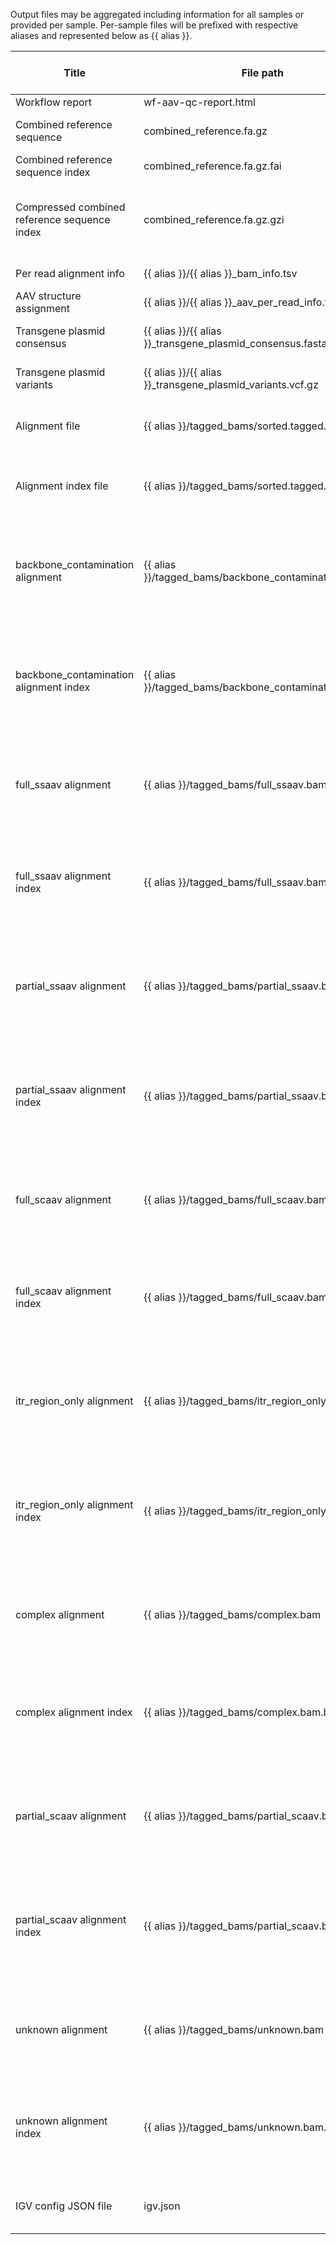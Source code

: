 Output files may be aggregated including information for all samples or provided per sample. Per-sample files will be prefixed with respective aliases and represented below as {{ alias }}.

| Title | File path | Description | Per sample or aggregated |
|-------|-----------|-------------|--------------------------|
| Workflow report | wf-aav-qc-report.html | Report for all samples | aggregated |
| Combined reference sequence | combined_reference.fa.gz | Reference file containing all AAV plasmid and host genome sequences. | aggregated |
| Combined reference sequence index | combined_reference.fa.gz.fai | Index file for combined reference FASTA. | aggregated |
| Compressed combined reference sequence index | combined_reference.fa.gz.gzi | Extra index file for combined reference FASTA (required because combined reference is bgzip-compressed). | aggregated |
| Per read alignment info | {{ alias }}/{{ alias }}_bam_info.tsv | The result of `seqkit bam`. | per-sample |
| AAV structure assignment | {{ alias }}/{{ alias }}_aav_per_read_info.tsv | AAV per read genome subtypes. | per-sample |
| Transgene plasmid consensus | {{ alias }}/{{ alias }}_transgene_plasmid_consensus.fasta.gz | The transgene plasmid consensus sequence generated by medaka. | per-sample |
| Transgene plasmid variants | {{ alias }}/{{ alias }}_transgene_plasmid_variants.vcf.gz | The transgene plasmid variants file generated by medaka. | per-sample |
| Alignment file | {{ alias }}/tagged_bams/sorted.tagged.bam | The resulting tagged BAM file from mapping reads to the combined reference. | per-sample |
| Alignment index file | {{ alias }}/tagged_bams/sorted.tagged.bam.bai | The index for the resulting tagged BAM file from mapping reads to the combined reference. | per-sample |
| backbone_contamination alignment | {{ alias }}/tagged_bams/backbone_contamination.bam | The resulting tagged BAM file from mapping reads to the combined reference. This file contains alignmnets with the genotype assignment: backbone_contamination | per-sample |
| backbone_contamination alignment index | {{ alias }}/tagged_bams/backbone_contamination.bam.bai | The resulting tagged BAM index file from mapping reads to the combined reference. This indexes the file containing alignments with the genotype assignment: backbone_contamination | per-sample |
| full_ssaav alignment | {{ alias }}/tagged_bams/full_ssaav.bam | The resulting tagged BAM file from mapping reads to the combined reference. This file contains alignmnets with the genotype assignment: full_ssaav | per-sample |
| full_ssaav alignment index | {{ alias }}/tagged_bams/full_ssaav.bam.bai | The resulting tagged BAM index file from mapping reads to the combined reference. This indexes the file containing alignments with the genotype assignment: full_ssaav | per-sample |
| partial_ssaav alignment | {{ alias }}/tagged_bams/partial_ssaav.bam | The resulting tagged BAM file from mapping reads to the combined reference. This file contains alignmnets with the genotype assignment: partial_ssaav | per-sample |
| partial_ssaav alignment index | {{ alias }}/tagged_bams/partial_ssaav.bam.bai | The resulting tagged BAM index file from mapping reads to the combined reference. This indexes the file containing alignments with the genotype assignment: partial_ssaav | per-sample |
| full_scaav alignment | {{ alias }}/tagged_bams/full_scaav.bam | The resulting tagged BAM file from mapping reads to the combined reference. This file contains alignmnets with the genotype assignment: full_scaav | per-sample |
| full_scaav alignment index | {{ alias }}/tagged_bams/full_scaav.bam.bai | The resulting tagged BAM index file from mapping reads to the combined reference. This indexes the file containing alignments with the genotype assignment: full_scaav | per-sample |
| itr_region_only alignment | {{ alias }}/tagged_bams/itr_region_only.bam | The resulting tagged BAM file from mapping reads to the combined reference. This file contains alignmnets with the genotype assignment: itr_region_only | per-sample |
| itr_region_only alignment index | {{ alias }}/tagged_bams/itr_region_only.bam.bai | The resulting tagged BAM index file from mapping reads to the combined reference. This indexes the file containing alignments with the genotype assignment: itr_region_only | per-sample |
| complex alignment | {{ alias }}/tagged_bams/complex.bam | The resulting tagged BAM file from mapping reads to the combined reference. This file contains alignmnets with the genotype assignment: complex | per-sample |
| complex alignment index | {{ alias }}/tagged_bams/complex.bam.bai | The resulting tagged BAM index file from mapping reads to the combined reference. This indexes the file containing alignments with the genotype assignment: complex | per-sample |
| partial_scaav alignment | {{ alias }}/tagged_bams/partial_scaav.bam | The resulting tagged BAM file from mapping reads to the combined reference. This file contains alignmnets with the genotype assignment: partial_scaav | per-sample |
| partial_scaav alignment index | {{ alias }}/tagged_bams/partial_scaav.bam.bai | The resulting tagged BAM index file from mapping reads to the combined reference. This indexes the file containing alignments with the genotype assignment: partial_scaav | per-sample |
| unknown alignment | {{ alias }}/tagged_bams/unknown.bam | The resulting tagged BAM file from mapping reads to the combined reference. This file contains alignmnets with the genotype assignment: unknown | per-sample |
| unknown alignment index | {{ alias }}/tagged_bams/unknown.bam.bai | The resulting tagged BAM index file from mapping reads to the combined reference. This indexes the file containing alignments with the genotype assignment: unknown | per-sample |
| IGV config JSON file | igv.json | JSON file with IGV config options to be used by the EPI2ME Desktop Application. | aggregated |
